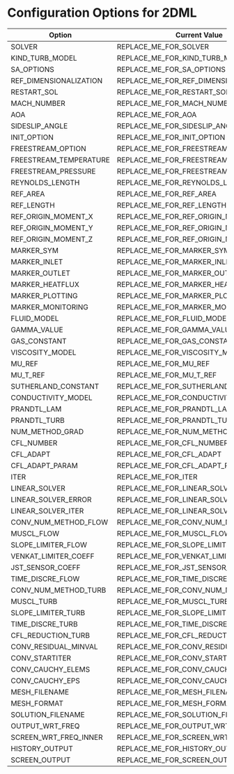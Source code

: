 # Configuration Options for 2DML
| Option | Current Value |
|--------|---------------|
| SOLVER | REPLACE_ME_FOR_SOLVER |
| KIND_TURB_MODEL | REPLACE_ME_FOR_KIND_TURB_MODEL |
| SA_OPTIONS | REPLACE_ME_FOR_SA_OPTIONS |
| REF_DIMENSIONALIZATION | REPLACE_ME_FOR_REF_DIMENSIONALIZATION |
| RESTART_SOL | REPLACE_ME_FOR_RESTART_SOL |
| MACH_NUMBER | REPLACE_ME_FOR_MACH_NUMBER |
| AOA | REPLACE_ME_FOR_AOA |
| SIDESLIP_ANGLE | REPLACE_ME_FOR_SIDESLIP_ANGLE |
| INIT_OPTION | REPLACE_ME_FOR_INIT_OPTION |
| FREESTREAM_OPTION | REPLACE_ME_FOR_FREESTREAM_OPTION |
| FREESTREAM_TEMPERATURE | REPLACE_ME_FOR_FREESTREAM_TEMPERATURE |
| FREESTREAM_PRESSURE | REPLACE_ME_FOR_FREESTREAM_PRESSURE |
| REYNOLDS_LENGTH | REPLACE_ME_FOR_REYNOLDS_LENGTH |
| REF_AREA | REPLACE_ME_FOR_REF_AREA |
| REF_LENGTH | REPLACE_ME_FOR_REF_LENGTH |
| REF_ORIGIN_MOMENT_X | REPLACE_ME_FOR_REF_ORIGIN_MOMENT_X |
| REF_ORIGIN_MOMENT_Y | REPLACE_ME_FOR_REF_ORIGIN_MOMENT_Y |
| REF_ORIGIN_MOMENT_Z | REPLACE_ME_FOR_REF_ORIGIN_MOMENT_Z |
| MARKER_SYM | REPLACE_ME_FOR_MARKER_SYM |
| MARKER_INLET | REPLACE_ME_FOR_MARKER_INLET |
| MARKER_OUTLET | REPLACE_ME_FOR_MARKER_OUTLET |
| MARKER_HEATFLUX | REPLACE_ME_FOR_MARKER_HEATFLUX |
| MARKER_PLOTTING | REPLACE_ME_FOR_MARKER_PLOTTING |
| MARKER_MONITORING | REPLACE_ME_FOR_MARKER_MONITORING |
| FLUID_MODEL | REPLACE_ME_FOR_FLUID_MODEL |
| GAMMA_VALUE | REPLACE_ME_FOR_GAMMA_VALUE |
| GAS_CONSTANT | REPLACE_ME_FOR_GAS_CONSTANT |
| VISCOSITY_MODEL | REPLACE_ME_FOR_VISCOSITY_MODEL |
| MU_REF | REPLACE_ME_FOR_MU_REF |
| MU_T_REF | REPLACE_ME_FOR_MU_T_REF |
| SUTHERLAND_CONSTANT | REPLACE_ME_FOR_SUTHERLAND_CONSTANT |
| CONDUCTIVITY_MODEL | REPLACE_ME_FOR_CONDUCTIVITY_MODEL |
| PRANDTL_LAM | REPLACE_ME_FOR_PRANDTL_LAM |
| PRANDTL_TURB | REPLACE_ME_FOR_PRANDTL_TURB |
| NUM_METHOD_GRAD | REPLACE_ME_FOR_NUM_METHOD_GRAD |
| CFL_NUMBER | REPLACE_ME_FOR_CFL_NUMBER |
| CFL_ADAPT | REPLACE_ME_FOR_CFL_ADAPT |
| CFL_ADAPT_PARAM | REPLACE_ME_FOR_CFL_ADAPT_PARAM |
| ITER | REPLACE_ME_FOR_ITER |
| LINEAR_SOLVER | REPLACE_ME_FOR_LINEAR_SOLVER |
| LINEAR_SOLVER_ERROR | REPLACE_ME_FOR_LINEAR_SOLVER_ERROR |
| LINEAR_SOLVER_ITER | REPLACE_ME_FOR_LINEAR_SOLVER_ITER |
| CONV_NUM_METHOD_FLOW | REPLACE_ME_FOR_CONV_NUM_METHOD_FLOW |
| MUSCL_FLOW | REPLACE_ME_FOR_MUSCL_FLOW |
| SLOPE_LIMITER_FLOW | REPLACE_ME_FOR_SLOPE_LIMITER_FLOW |
| VENKAT_LIMITER_COEFF | REPLACE_ME_FOR_VENKAT_LIMITER_COEFF |
| JST_SENSOR_COEFF | REPLACE_ME_FOR_JST_SENSOR_COEFF |
| TIME_DISCRE_FLOW | REPLACE_ME_FOR_TIME_DISCRE_FLOW |
| CONV_NUM_METHOD_TURB | REPLACE_ME_FOR_CONV_NUM_METHOD_TURB |
| MUSCL_TURB | REPLACE_ME_FOR_MUSCL_TURB |
| SLOPE_LIMITER_TURB | REPLACE_ME_FOR_SLOPE_LIMITER_TURB |
| TIME_DISCRE_TURB | REPLACE_ME_FOR_TIME_DISCRE_TURB |
| CFL_REDUCTION_TURB | REPLACE_ME_FOR_CFL_REDUCTION_TURB |
| CONV_RESIDUAL_MINVAL | REPLACE_ME_FOR_CONV_RESIDUAL_MINVAL |
| CONV_STARTITER | REPLACE_ME_FOR_CONV_STARTITER |
| CONV_CAUCHY_ELEMS | REPLACE_ME_FOR_CONV_CAUCHY_ELEMS |
| CONV_CAUCHY_EPS | REPLACE_ME_FOR_CONV_CAUCHY_EPS |
| MESH_FILENAME | REPLACE_ME_FOR_MESH_FILENAME |
| MESH_FORMAT | REPLACE_ME_FOR_MESH_FORMAT |
| SOLUTION_FILENAME | REPLACE_ME_FOR_SOLUTION_FILENAME |
| OUTPUT_WRT_FREQ | REPLACE_ME_FOR_OUTPUT_WRT_FREQ |
| SCREEN_WRT_FREQ_INNER | REPLACE_ME_FOR_SCREEN_WRT_FREQ_INNER |
| HISTORY_OUTPUT | REPLACE_ME_FOR_HISTORY_OUTPUT |
| SCREEN_OUTPUT | REPLACE_ME_FOR_SCREEN_OUTPUT |

